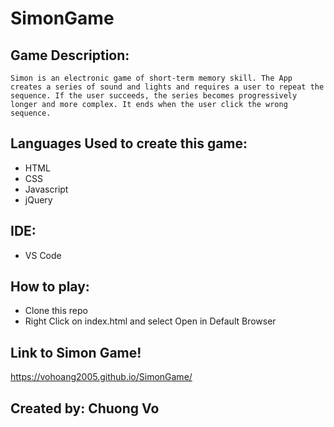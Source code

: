 # SimonGame

## Game Description:
~~~
Simon is an electronic game of short-term memory skill. The App creates a series of sound and lights and requires a user to repeat the sequence. If the user succeeds, the series becomes progressively longer and more complex. It ends when the user click the wrong sequence. 
~~~

## Languages Used to create this game:
* HTML
* CSS
* Javascript
* jQuery

## IDE:
* VS Code

## How to play:
* Clone this repo
* Right Click on index.html and select Open in Default Browser

## Link to Simon Game!
https://vohoang2005.github.io/SimonGame/

## Created by: Chuong Vo